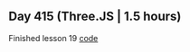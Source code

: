 ## Day 415 (Three.JS | 1.5 hours)

Finished lesson 19
[code](https://github.com/alexvyber/three-js-journey.git)

